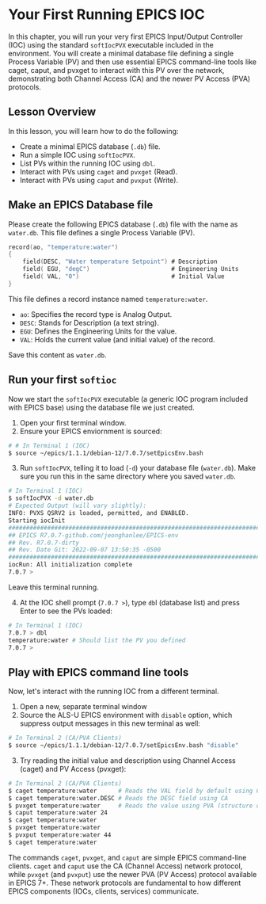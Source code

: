 # Your First Running EPICS IOC

In this chapter, you will run your very first EPICS Input/Output Controller (IOC) using the standard `softIocPVX` executable included in the environment. You will create a minimal database file defining a single Process Variable (PV) and then use essential EPICS command-line tools like caget, caput, and pvxget to interact with this PV over the network, demonstrating both Channel Access (CA) and the newer PV Access (PVA) protocols.

## Lesson Overview

In this lesson, you will learn how to do the following:
* Create a minimal EPICS database (`.db`) file.
* Run a simple IOC using `softIocPVX`.
* List PVs within the running IOC using `dbl`.
* Interact with PVs using `caget` and `pvxget` (Read).
* Interact with PVs using `caput` and `pvxput` (Write).

## Make an EPICS Database file

Please create the following EPICS database (`.db`) file with the name as `water.db`. This file defines a single Process Variable (PV).

```c
record(ao, "temperature:water")
{
    field(DESC, "Water temperature Setpoint") # Description
    field( EGU, "degC")                       # Engineering Units
    field( VAL, "0")                          # Initial Value
}
```

This file defines a record instance named `temperature:water`.
* `ao`: Specifies the record type is Analog Output.
* `DESC`: Stands for Description (a text string). 
* `EGU`: Defines the Engineering Units for the value.
* `VAL`: Holds the current value (and initial value) of the record.

Save this content as `water.db`.


## Run your first `softioc`

Now we start the `softIocPVX` executable (a generic IOC program included with EPICS base) using the database file we just created.

1. Open your first terminal window.
2. Ensure your EPICS enviornment is sourced:

```bash
# # In Terminal 1 (IOC)
$ source ~/epics/1.1.1/debian-12/7.0.7/setEpicsEnv.bash
```
3. Run `softIocPVX`, telling it to load (`-d`) your database file (`water.db`). Make sure you run this in the same directory where you saved `water.db`.
```bash
# In Terminal 1 (IOC)
$ softIocPVX -d water.db
# Expected Output (will vary slightly):
INFO: PVXS QSRV2 is loaded, permitted, and ENABLED.
Starting iocInit
############################################################################
## EPICS R7.0.7-github.com/jeonghanlee/EPICS-env
## Rev. R7.0.7-dirty
## Rev. Date Git: 2022-09-07 13:50:35 -0500
############################################################################
iocRun: All initialization complete
7.0.7 >
```
Leave this terminal running.

4. At the IOC shell prompt (`7.0.7 >`), type `db`l (database list) and press Enter to see the PVs loaded:

```bash
# In Terminal 1 (IOC)
7.0.7 > dbl
temperature:water # Should list the PV you defined
7.0.7 >
```

## Play with EPICS command line tools

Now, let's interact with the running IOC from a different terminal.

1. Open a new, separate terminal window
2. Source the ALS-U EPICS environment with `disable` option, which suppress output messages in this new terminal as well: 
```bash
# In Terminal 2 (CA/PVA Clients)
$ source ~/epics/1.1.1/debian-12/7.0.7/setEpicsEnv.bash "disable"
```

3. Try reading the initial value and description using Channel Access (caget) and PV Access (pvxget): 

```bash
# In Terminal 2 (CA/PVA Clients)
$ caget temperature:water      # Reads the VAL field by default using CA
$ caget temperature:water.DESC # Reads the DESC field using CA
$ pvxget temperature:water     # Reads the value using PVA (structure output)
$ caput temperature:water 24
$ caget temperature:water
$ pvxget temperature:water
$ pvxput temperature:water 44
$ caget temperature:water
```

The commands `caget`, `pvxget`, and `caput` are simple EPICS command-line clients. `caget` and `caput` use the CA (Channel Access) network protocol, while `pvxget` (and `pvxput`) use the newer PVA (PV Access) protocol available in EPICS 7+. These network protocols are fundamental to how different EPICS components (IOCs, clients, services) communicate.
